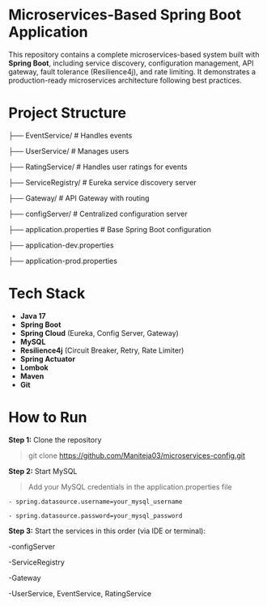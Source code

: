 # Microservices-Based Spring Boot Application
This repository contains a complete microservices-based system built with **Spring Boot**, including service discovery, configuration management, API gateway, fault tolerance (Resilience4j), and rate limiting. It demonstrates a production-ready microservices architecture following best practices.

# Project Structure
├── EventService/ # Handles events

├── UserService/ # Manages users

├── RatingService/ # Handles user ratings for events

├── ServiceRegistry/ # Eureka service discovery server

├── Gateway/ # API Gateway with routing

├── configServer/ # Centralized configuration server

├── application.properties # Base Spring Boot configuration

├── application-dev.properties

├── application-prod.properties

# Tech Stack

- **Java 17**
- **Spring Boot**
- **Spring Cloud** (Eureka, Config Server, Gateway)
- **MySQL**
- **Resilience4j** (Circuit Breaker, Retry, Rate Limiter)
- **Spring Actuator**
- **Lombok**
- **Maven**
- **Git**

  
# How to Run

**Step 1:** Clone the repository  
  > git clone https://github.com/Maniteja03/microservices-config.git

**Step 2:** Start MySQL
  >Add your MySQL credentials in the application.properties file

    - spring.datasource.username=your_mysql_username
    
    - spring.datasource.password=your_mysql_password

**Step 3:** Start the services in this order (via IDE or terminal):

  -configServer
  
  -ServiceRegistry
  
  -Gateway
  
  -UserService, EventService, RatingService
 

